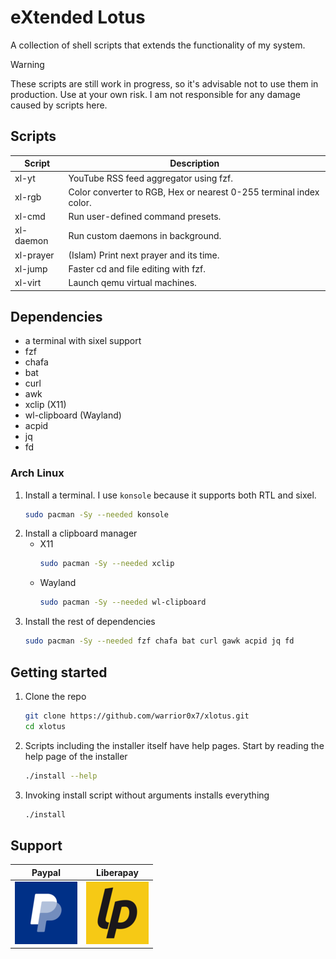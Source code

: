 # eXtended Lotus
A collection of shell scripts that extends the functionality of my system.

> [!Warning]
>These scripts are still work in progress, so it's advisable not to use them
>in production. Use at your own risk. I am not responsible for any damage caused
>by scripts here.

## Scripts
|Script|Description|
|--|--|
|xl-yt|YouTube RSS feed aggregator using fzf.|
|xl-rgb|Color converter to RGB, Hex or nearest 0-255 terminal index color.|
|xl-cmd|Run user-defined command presets.|
|xl-daemon|Run custom daemons in background.|
|xl-prayer|(Islam) Print next prayer and its time.|
|xl-jump|Faster cd and file editing with fzf.|
|xl-virt|Launch qemu virtual machines.|

## Dependencies
- a terminal with sixel support
- fzf
- chafa
- bat
- curl
- awk
- xclip (X11)
- wl-clipboard (Wayland)
- acpid
- jq
- fd

### Arch Linux
1. Install a terminal. I use `konsole` because it supports both RTL and sixel.
    ```Bash
    sudo pacman -Sy --needed konsole
    ```
2. Install a clipboard manager
    - X11
        ```Bash
        sudo pacman -Sy --needed xclip
        ```
    - Wayland
        ```Bash
        sudo pacman -Sy --needed wl-clipboard
        ```
3. Install the rest of dependencies
    ```Bash
    sudo pacman -Sy --needed fzf chafa bat curl gawk acpid jq fd 
    ```

## Getting started
1. Clone the repo
    ```Bash
    git clone https://github.com/warrior0x7/xlotus.git
    cd xlotus
    ```
2. Scripts including the installer itself have help pages. Start by reading the help page of the installer
    ```Bash
    ./install --help
    ```

3. Invoking install script without arguments installs everything
    ```Bash
    ./install
    ```

## Support
|Paypal|Liberapay|
|--|--|
[![paypal](assets/paypal.png)](https://www.paypal.me/warrior0x7) | [![Liberapay](assets/liberapay.png)](https://liberapay.com/Warrior0x7/donate)
